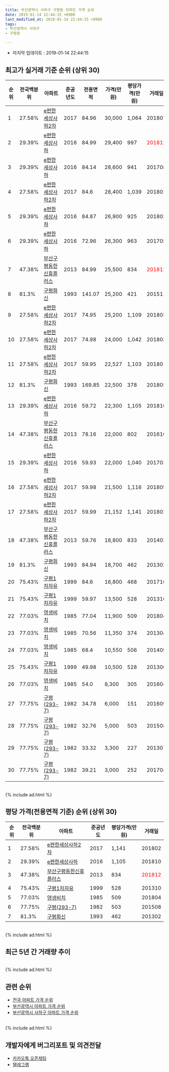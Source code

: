 ```yaml
---
title: 부산광역시 사하구 구평동 아파트 가격 순위
date: 2019-01-14 22:44:15 +0900
last_modified_at: 2019-01-14 22:44:15 +0900
tags:
- 부산광역시 사하구
- 구평동

---
```


* 마지막 업데이트 : 2019-01-14 22:44:15

## 최고가 실거래 기준 순위 (상위 30)


|순위|전국백분위|아파트|준공년도|전용면적|가격(만원)|평당가격(만원)|거래일|
|---|---|---|---|---|---|---|---|
|1|27.58%|[e편한세상사하2차](https://search.naver.com/search.naver?query=%EB%B6%80%EC%82%B0%EA%B4%91%EC%97%AD%EC%8B%9C+%EC%82%AC%ED%95%98%EA%B5%AC+%EA%B5%AC%ED%8F%89%EB%8F%99+e%ED%8E%B8%ED%95%9C%EC%84%B8%EC%83%81%EC%82%AC%ED%95%982%EC%B0%A8)|2017|84.96|30,000|1,064|201807|
|2|29.39%|[e편한세상사하](https://search.naver.com/search.naver?query=%EB%B6%80%EC%82%B0%EA%B4%91%EC%97%AD%EC%8B%9C+%EC%82%AC%ED%95%98%EA%B5%AC+%EA%B5%AC%ED%8F%89%EB%8F%99+e%ED%8E%B8%ED%95%9C%EC%84%B8%EC%83%81%EC%82%AC%ED%95%98)|2016|84.99|29,400|997|<span style="color:red">201812</span>|
|3|29.39%|[e편한세상사하](https://search.naver.com/search.naver?query=%EB%B6%80%EC%82%B0%EA%B4%91%EC%97%AD%EC%8B%9C+%EC%82%AC%ED%95%98%EA%B5%AC+%EA%B5%AC%ED%8F%89%EB%8F%99+e%ED%8E%B8%ED%95%9C%EC%84%B8%EC%83%81%EC%82%AC%ED%95%98)|2016|84.14|28,600|941|201708|
|4|27.58%|[e편한세상사하2차](https://search.naver.com/search.naver?query=%EB%B6%80%EC%82%B0%EA%B4%91%EC%97%AD%EC%8B%9C+%EC%82%AC%ED%95%98%EA%B5%AC+%EA%B5%AC%ED%8F%89%EB%8F%99+e%ED%8E%B8%ED%95%9C%EC%84%B8%EC%83%81%EC%82%AC%ED%95%982%EC%B0%A8)|2017|84.6|28,400|1,039|201801|
|5|29.39%|[e편한세상사하](https://search.naver.com/search.naver?query=%EB%B6%80%EC%82%B0%EA%B4%91%EC%97%AD%EC%8B%9C+%EC%82%AC%ED%95%98%EA%B5%AC+%EA%B5%AC%ED%8F%89%EB%8F%99+e%ED%8E%B8%ED%95%9C%EC%84%B8%EC%83%81%EC%82%AC%ED%95%98)|2016|84.87|26,900|925|201802|
|6|29.39%|[e편한세상사하](https://search.naver.com/search.naver?query=%EB%B6%80%EC%82%B0%EA%B4%91%EC%97%AD%EC%8B%9C+%EC%82%AC%ED%95%98%EA%B5%AC+%EA%B5%AC%ED%8F%89%EB%8F%99+e%ED%8E%B8%ED%95%9C%EC%84%B8%EC%83%81%EC%82%AC%ED%95%98)|2016|72.96|26,300|963|201705|
|7|47.38%|[부산구평동한신휴플러스](https://search.naver.com/search.naver?query=%EB%B6%80%EC%82%B0%EA%B4%91%EC%97%AD%EC%8B%9C+%EC%82%AC%ED%95%98%EA%B5%AC+%EA%B5%AC%ED%8F%89%EB%8F%99+%EB%B6%80%EC%82%B0%EA%B5%AC%ED%8F%89%EB%8F%99%ED%95%9C%EC%8B%A0%ED%9C%B4%ED%94%8C%EB%9F%AC%EC%8A%A4)|2013|84.99|25,500|834|<span style="color:red">201812</span>|
|8|81.3%|[구평화신](https://search.naver.com/search.naver?query=%EB%B6%80%EC%82%B0%EA%B4%91%EC%97%AD%EC%8B%9C+%EC%82%AC%ED%95%98%EA%B5%AC+%EA%B5%AC%ED%8F%89%EB%8F%99+%EA%B5%AC%ED%8F%89%ED%99%94%EC%8B%A0)|1993|141.07|25,200|421|201511|
|9|27.58%|[e편한세상사하2차](https://search.naver.com/search.naver?query=%EB%B6%80%EC%82%B0%EA%B4%91%EC%97%AD%EC%8B%9C+%EC%82%AC%ED%95%98%EA%B5%AC+%EA%B5%AC%ED%8F%89%EB%8F%99+e%ED%8E%B8%ED%95%9C%EC%84%B8%EC%83%81%EC%82%AC%ED%95%982%EC%B0%A8)|2017|74.95|25,200|1,109|201805|
|10|27.58%|[e편한세상사하2차](https://search.naver.com/search.naver?query=%EB%B6%80%EC%82%B0%EA%B4%91%EC%97%AD%EC%8B%9C+%EC%82%AC%ED%95%98%EA%B5%AC+%EA%B5%AC%ED%8F%89%EB%8F%99+e%ED%8E%B8%ED%95%9C%EC%84%B8%EC%83%81%EC%82%AC%ED%95%982%EC%B0%A8)|2017|74.98|24,000|1,042|201803|
|11|27.58%|[e편한세상사하2차](https://search.naver.com/search.naver?query=%EB%B6%80%EC%82%B0%EA%B4%91%EC%97%AD%EC%8B%9C+%EC%82%AC%ED%95%98%EA%B5%AC+%EA%B5%AC%ED%8F%89%EB%8F%99+e%ED%8E%B8%ED%95%9C%EC%84%B8%EC%83%81%EC%82%AC%ED%95%982%EC%B0%A8)|2017|59.95|22,527|1,103|201801|
|12|81.3%|[구평화신](https://search.naver.com/search.naver?query=%EB%B6%80%EC%82%B0%EA%B4%91%EC%97%AD%EC%8B%9C+%EC%82%AC%ED%95%98%EA%B5%AC+%EA%B5%AC%ED%8F%89%EB%8F%99+%EA%B5%AC%ED%8F%89%ED%99%94%EC%8B%A0)|1993|169.85|22,500|378|201805|
|13|29.39%|[e편한세상사하](https://search.naver.com/search.naver?query=%EB%B6%80%EC%82%B0%EA%B4%91%EC%97%AD%EC%8B%9C+%EC%82%AC%ED%95%98%EA%B5%AC+%EA%B5%AC%ED%8F%89%EB%8F%99+e%ED%8E%B8%ED%95%9C%EC%84%B8%EC%83%81%EC%82%AC%ED%95%98)|2016|59.72|22,300|1,105|201810|
|14|47.38%|[부산구평동한신휴플러스](https://search.naver.com/search.naver?query=%EB%B6%80%EC%82%B0%EA%B4%91%EC%97%AD%EC%8B%9C+%EC%82%AC%ED%95%98%EA%B5%AC+%EA%B5%AC%ED%8F%89%EB%8F%99+%EB%B6%80%EC%82%B0%EA%B5%AC%ED%8F%89%EB%8F%99%ED%95%9C%EC%8B%A0%ED%9C%B4%ED%94%8C%EB%9F%AC%EC%8A%A4)|2013|78.16|22,000|802|201610|
|15|29.39%|[e편한세상사하](https://search.naver.com/search.naver?query=%EB%B6%80%EC%82%B0%EA%B4%91%EC%97%AD%EC%8B%9C+%EC%82%AC%ED%95%98%EA%B5%AC+%EA%B5%AC%ED%8F%89%EB%8F%99+e%ED%8E%B8%ED%95%9C%EC%84%B8%EC%83%81%EC%82%AC%ED%95%98)|2016|59.93|22,000|1,040|201703|
|16|27.58%|[e편한세상사하2차](https://search.naver.com/search.naver?query=%EB%B6%80%EC%82%B0%EA%B4%91%EC%97%AD%EC%8B%9C+%EC%82%AC%ED%95%98%EA%B5%AC+%EA%B5%AC%ED%8F%89%EB%8F%99+e%ED%8E%B8%ED%95%9C%EC%84%B8%EC%83%81%EC%82%AC%ED%95%982%EC%B0%A8)|2017|59.98|21,500|1,116|201809|
|17|27.58%|[e편한세상사하2차](https://search.naver.com/search.naver?query=%EB%B6%80%EC%82%B0%EA%B4%91%EC%97%AD%EC%8B%9C+%EC%82%AC%ED%95%98%EA%B5%AC+%EA%B5%AC%ED%8F%89%EB%8F%99+e%ED%8E%B8%ED%95%9C%EC%84%B8%EC%83%81%EC%82%AC%ED%95%982%EC%B0%A8)|2017|59.99|21,152|1,141|201802|
|18|47.38%|[부산구평동한신휴플러스](https://search.naver.com/search.naver?query=%EB%B6%80%EC%82%B0%EA%B4%91%EC%97%AD%EC%8B%9C+%EC%82%AC%ED%95%98%EA%B5%AC+%EA%B5%AC%ED%8F%89%EB%8F%99+%EB%B6%80%EC%82%B0%EA%B5%AC%ED%8F%89%EB%8F%99%ED%95%9C%EC%8B%A0%ED%9C%B4%ED%94%8C%EB%9F%AC%EC%8A%A4)|2013|59.76|18,800|833|201402|
|19|81.3%|[구평화신](https://search.naver.com/search.naver?query=%EB%B6%80%EC%82%B0%EA%B4%91%EC%97%AD%EC%8B%9C+%EC%82%AC%ED%95%98%EA%B5%AC+%EA%B5%AC%ED%8F%89%EB%8F%99+%EA%B5%AC%ED%8F%89%ED%99%94%EC%8B%A0)|1993|84.94|18,700|462|201302|
|20|75.43%|[구평1차자유](https://search.naver.com/search.naver?query=%EB%B6%80%EC%82%B0%EA%B4%91%EC%97%AD%EC%8B%9C+%EC%82%AC%ED%95%98%EA%B5%AC+%EA%B5%AC%ED%8F%89%EB%8F%99+%EA%B5%AC%ED%8F%891%EC%B0%A8%EC%9E%90%EC%9C%A0)|1999|84.6|16,800|468|201710|
|21|75.43%|[구평1차자유](https://search.naver.com/search.naver?query=%EB%B6%80%EC%82%B0%EA%B4%91%EC%97%AD%EC%8B%9C+%EC%82%AC%ED%95%98%EA%B5%AC+%EA%B5%AC%ED%8F%89%EB%8F%99+%EA%B5%AC%ED%8F%891%EC%B0%A8%EC%9E%90%EC%9C%A0)|1999|59.97|13,500|528|201310|
|22|77.03%|[영생비치](https://search.naver.com/search.naver?query=%EB%B6%80%EC%82%B0%EA%B4%91%EC%97%AD%EC%8B%9C+%EC%82%AC%ED%95%98%EA%B5%AC+%EA%B5%AC%ED%8F%89%EB%8F%99+%EC%98%81%EC%83%9D%EB%B9%84%EC%B9%98)|1985|77.04|11,900|509|201804|
|23|77.03%|[영생비치](https://search.naver.com/search.naver?query=%EB%B6%80%EC%82%B0%EA%B4%91%EC%97%AD%EC%8B%9C+%EC%82%AC%ED%95%98%EA%B5%AC+%EA%B5%AC%ED%8F%89%EB%8F%99+%EC%98%81%EC%83%9D%EB%B9%84%EC%B9%98)|1985|70.56|11,350|374|201304|
|24|77.03%|[영생비치](https://search.naver.com/search.naver?query=%EB%B6%80%EC%82%B0%EA%B4%91%EC%97%AD%EC%8B%9C+%EC%82%AC%ED%95%98%EA%B5%AC+%EA%B5%AC%ED%8F%89%EB%8F%99+%EC%98%81%EC%83%9D%EB%B9%84%EC%B9%98)|1985|68.4|10,550|506|201409|
|25|75.43%|[구평1차자유](https://search.naver.com/search.naver?query=%EB%B6%80%EC%82%B0%EA%B4%91%EC%97%AD%EC%8B%9C+%EC%82%AC%ED%95%98%EA%B5%AC+%EA%B5%AC%ED%8F%89%EB%8F%99+%EA%B5%AC%ED%8F%891%EC%B0%A8%EC%9E%90%EC%9C%A0)|1999|49.98|10,500|528|201306|
|26|77.03%|[영생비치](https://search.naver.com/search.naver?query=%EB%B6%80%EC%82%B0%EA%B4%91%EC%97%AD%EC%8B%9C+%EC%82%AC%ED%95%98%EA%B5%AC+%EA%B5%AC%ED%8F%89%EB%8F%99+%EC%98%81%EC%83%9D%EB%B9%84%EC%B9%98)|1985|54.0|8,300|305|201604|
|27|77.75%|[구평(293-7)](https://search.naver.com/search.naver?query=%EB%B6%80%EC%82%B0%EA%B4%91%EC%97%AD%EC%8B%9C+%EC%82%AC%ED%95%98%EA%B5%AC+%EA%B5%AC%ED%8F%89%EB%8F%99+%EA%B5%AC%ED%8F%89%28293-7%29)|1982|34.78|6,000|151|201609|
|28|77.75%|[구평(293-7)](https://search.naver.com/search.naver?query=%EB%B6%80%EC%82%B0%EA%B4%91%EC%97%AD%EC%8B%9C+%EC%82%AC%ED%95%98%EA%B5%AC+%EA%B5%AC%ED%8F%89%EB%8F%99+%EA%B5%AC%ED%8F%89%28293-7%29)|1982|32.76|5,000|503|201508|
|29|77.75%|[구평(293-7)](https://search.naver.com/search.naver?query=%EB%B6%80%EC%82%B0%EA%B4%91%EC%97%AD%EC%8B%9C+%EC%82%AC%ED%95%98%EA%B5%AC+%EA%B5%AC%ED%8F%89%EB%8F%99+%EA%B5%AC%ED%8F%89%28293-7%29)|1982|33.32|3,300|227|201307|
|30|77.75%|[구평(293-7)](https://search.naver.com/search.naver?query=%EB%B6%80%EC%82%B0%EA%B4%91%EC%97%AD%EC%8B%9C+%EC%82%AC%ED%95%98%EA%B5%AC+%EA%B5%AC%ED%8F%89%EB%8F%99+%EA%B5%AC%ED%8F%89%28293-7%29)|1982|39.21|3,000|252|201704|


<br>
{% include ad.html %}
<br>

## 평당 가격(전용면적 기준) 순위 (상위 30)


|순위|전국백분위|아파트|준공년도|평당가격(만원)|거래일|
|---|---|---|---|---|---|
|1|27.58%|[e편한세상사하2차](https://search.naver.com/search.naver?query=%EB%B6%80%EC%82%B0%EA%B4%91%EC%97%AD%EC%8B%9C+%EC%82%AC%ED%95%98%EA%B5%AC+%EA%B5%AC%ED%8F%89%EB%8F%99+e%ED%8E%B8%ED%95%9C%EC%84%B8%EC%83%81%EC%82%AC%ED%95%982%EC%B0%A8)|2017|1,141|201802|
|2|29.39%|[e편한세상사하](https://search.naver.com/search.naver?query=%EB%B6%80%EC%82%B0%EA%B4%91%EC%97%AD%EC%8B%9C+%EC%82%AC%ED%95%98%EA%B5%AC+%EA%B5%AC%ED%8F%89%EB%8F%99+e%ED%8E%B8%ED%95%9C%EC%84%B8%EC%83%81%EC%82%AC%ED%95%98)|2016|1,105|201810|
|3|47.38%|[부산구평동한신휴플러스](https://search.naver.com/search.naver?query=%EB%B6%80%EC%82%B0%EA%B4%91%EC%97%AD%EC%8B%9C+%EC%82%AC%ED%95%98%EA%B5%AC+%EA%B5%AC%ED%8F%89%EB%8F%99+%EB%B6%80%EC%82%B0%EA%B5%AC%ED%8F%89%EB%8F%99%ED%95%9C%EC%8B%A0%ED%9C%B4%ED%94%8C%EB%9F%AC%EC%8A%A4)|2013|834|<span style="color:red">201812</span>|
|4|75.43%|[구평1차자유](https://search.naver.com/search.naver?query=%EB%B6%80%EC%82%B0%EA%B4%91%EC%97%AD%EC%8B%9C+%EC%82%AC%ED%95%98%EA%B5%AC+%EA%B5%AC%ED%8F%89%EB%8F%99+%EA%B5%AC%ED%8F%891%EC%B0%A8%EC%9E%90%EC%9C%A0)|1999|528|201310|
|5|77.03%|[영생비치](https://search.naver.com/search.naver?query=%EB%B6%80%EC%82%B0%EA%B4%91%EC%97%AD%EC%8B%9C+%EC%82%AC%ED%95%98%EA%B5%AC+%EA%B5%AC%ED%8F%89%EB%8F%99+%EC%98%81%EC%83%9D%EB%B9%84%EC%B9%98)|1985|509|201804|
|6|77.75%|[구평(293-7)](https://search.naver.com/search.naver?query=%EB%B6%80%EC%82%B0%EA%B4%91%EC%97%AD%EC%8B%9C+%EC%82%AC%ED%95%98%EA%B5%AC+%EA%B5%AC%ED%8F%89%EB%8F%99+%EA%B5%AC%ED%8F%89%28293-7%29)|1982|503|201508|
|7|81.3%|[구평화신](https://search.naver.com/search.naver?query=%EB%B6%80%EC%82%B0%EA%B4%91%EC%97%AD%EC%8B%9C+%EC%82%AC%ED%95%98%EA%B5%AC+%EA%B5%AC%ED%8F%89%EB%8F%99+%EA%B5%AC%ED%8F%89%ED%99%94%EC%8B%A0)|1993|462|201302|


<br>
{% include ad.html %}
<br>

## 최근 5년 간 거래량 추이


<div style="width:100%;">
    <canvas id="deal_progress" height="250"></canvas>
</div>

<script>
new Chart(document.getElementById("deal_progress"), {
    type: 'line',
    data: {
        labels: ['201401','201402','201403','201404','201405','201406','201407','201408','201409','201410','201411','201412','201501','201502','201503','201504','201505','201506','201507','201508','201509','201510','201511','201512','201601','201602','201603','201604','201605','201606','201607','201608','201609','201610','201611','201612','201701','201702','201703','201704','201705','201706','201707','201708','201709','201710','201711','201712','201801','201802','201803','201804','201805','201806','201807','201808','201809','201810','201811','201812','201901'],
        datasets: [{
            label: '실거래 수',
            pointRadius: 1,
            data: [8, 6, 4, 8, 6, 13, 7, 4, 10, 12, 8, 8, 9, 11, 13, 14, 6, 7, 7, 7, 7, 19, 10, 7, 4, 13, 8, 17, 3, 5, 10, 13, 16, 20, 14, 5, 4, 7, 15, 10, 13, 6, 11, 16, 10, 10, 14, 6, 7, 7, 13, 11, 17, 5, 5, 7, 10, 13, 6, 11, 0],
            borderColor: "rgba(255, 201, 14, 1)",
            backgroundColor: "rgba(255, 201, 14, 0.5)",
            fill: true,
        }]
    },
    options: {
        responsive: true,
        title: {
            display: true,
            text: '5년간 거래량 추이'
        },
        tooltips: {
            mode: 'index',
            intersect: false,
        },
        hover: {
            mode: 'nearest',
            intersect: true
        },
        scales: {
            xAxes: [{
                display: true,
                scaleLabel: {
                    display: true,
                    labelString: '년/월'
                }
            }],
            yAxes: [{
                display: true,
                ticks: {
                    suggestedMin: 0,
                },
                scaleLabel: {
                    display: true,
                    labelString: '실거래 수'
                }
            }]
        }
    }
});

</script>


<br>
{% include ad.html %}
<br>

## 관련 순위

- [전국 아파트 가격 순위](https://inasie.github.io/apt-ranking/전국)
- [부산광역시 아파트 가격 순위](https://inasie.github.io/apt-ranking/부산광역시)
- [부산광역시 사하구 아파트 가격 순위](https://inasie.github.io/apt-ranking/부산광역시-사하구)


<br>
{% include ad.html %}
<br>

## 개발자에게 버그리포트 및 의견전달

- [카카오톡 오픈채팅](https://open.kakao.com/o/gLJUAP4)
- [텔레그램](https://t.me/inasie)

